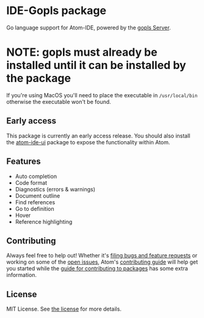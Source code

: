 # IDE-Gopls package

Go language support for Atom-IDE, powered by the [gopls Server](https://golang.org/x/tools/gopls).

# NOTE: gopls must already be installed until it can be installed by the package
If you're using MacOS you'll need to place the executable in `/usr/local/bin` otherwise the executable won't be found.

## Early access
This package is currently an early access release.  You should also install the [atom-ide-ui](https://atom.io/packages/atom-ide-ui) package to expose the functionality within Atom.

## Features

* Auto completion
* Code format
* Diagnostics (errors & warnings)
* Document outline
* Find references
* Go to definition
* Hover
* Reference highlighting

## Contributing
Always feel free to help out!  Whether it's [filing bugs and feature requests](https://github.com/MordFustang21/ide-gopls/issues/new) or working on some of the [open issues](https://github.com/MordFustang21/ide-gopls/issues), Atom's [contributing guide](https://github.com/atom/atom/blob/master/CONTRIBUTING.md) will help get you started while the [guide for contributing to packages](https://github.com/atom/atom/blob/master/docs/contributing-to-packages.md) has some extra information.

## License
MIT License.  See [the license](LICENSE.md) for more details.
